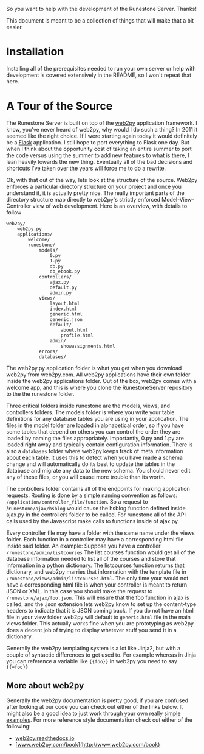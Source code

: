 So you want to help with the development of the Runestone Server.  Thanks!  

This document is meant to be a collection of things that will make that a bit easier.

# Installation
Installing all of the prerequisites needed to run your own server or help with development is covered extensively in the README, so I won't repeat that here.

# A Tour of the Source
The Runestone Server is built on top of the [web2py](http://web2py.com) application framework.  I know, you've never heard of web2py, why would I do such a thing?  In 2011 it seemed like the right choice.  If I were starting again today it would definitely be a [Flask](http://www.pocoo.org/flask) application.  I still hope to port everything to Flask one day.  But when I think about the opportunity cost of taking an entire summer to port the code versus using the summer to add new features to what is there, I lean heavily towards the new thing.  Eventually all of the bad decisions and shortcuts I've taken over the years will force me to do a rewrite.

Ok, with that out of the way, lets look at the structure of the source.  Web2py enforces a particular directory structure on your project and once you understand it, it is actually pretty nice.   The really important parts of the directory structure map directly to web2py's strictly enforced Model-View-Controller view of web development.   Here is an overview, with details to follow

    web2py/
        web2py.py
        applications/
            welcome/
            runestone/
                models/
                    0.py
                    1.py
                    db.py
                    db_ebook.py
                controllers/
                    ajax.py
                    default.py
                    admin.py
                views/
                    layout.html
                    index.html
                    generic.html
                    generic.json
                    default/
                        about.html
                        profile.html
                    admin/
                        showassignments.html
                errors/
                databases/
                        
The web2py.py application folder is what you get when you download web2py from web2py.com.  All web2py applications have their own folder inside the web2py applications folder.  Out of the box, web2py comes with a welcome app, and this is where you clone the RunestoneServer repository to the the runestone folder.

Three critical folders inside runestone are the models, views, and controllers folders.  The models folder is where you write your table definitions for any database tables you are using in your application.  The files in the model folder are loaded in alphabetical order, so if you have some tables that depend on others you can control the order they are loaded by naming the files appropriately. Importantly, 0.py and 1.py are loaded right away and typically contain configuration information.  There is also a `databases` folder where web2py keeps track of meta information about each table.  it uses this to detect when you have made a schema change and will automatically do its best to update the tables in the database and migrate any data to the new schema.  You should never edit any of these files, or you will cause more trouble than its worth.

The controllers folder contains all of the endpoints for making application requests.  Routing is done by a simple naming convention as follows:  `/application/controller_file/function`. So a request to /`runestone/ajax/hsblog` would cause the hsblog function defined inside ajax.py in the controllers folder to be called.  For runestone all of the API calls used by the Javascript make calls to functions inside of ajax.py.

Every controller file may have a folder with the same name under the views folder.  Each function in a controller may have a corresponding html file inside said folder.  An example:  Suppose you have a controller `/runestone/admin/listcourses` The list courses function would get all of the database information needed to list all of the courses and store that information in a python dictionary.  The listcourses function returns that dictionary, and web2py marries that information with the template file in `/runestone/views/admin/listcourses.html`. The only time your would not have a corresponding html file is when your controller is meant to return JSON or XML.  In this case you should make the request to `/runestone/ajax/foo.json`. This will ensure that the foo function in ajax is called, and the .json extension lets web2py know to set up the content-type headers to indicate that it is JSON coming back.  If you do not have an html file in your view folder web2py will default to `generic.html` file in the main views folder.  This actually works fine when you are prototyping as web2py does a decent job of trying to display whatever stuff you send it in a dictionary.

Generally the  web2py templating system is a lot like Jinja2, but with a couple of syntactic differences to get used to.  For example whereas in Jinja you can reference a variable like `{{foo}}` in web2py you need to say `{{=foo}}`

## More about web2py

Generally the web2py documentation is pretty good, if you are confused after looking at our code you can check out either of the links below.  It might also be a good idea to just work through your own really [simple examples](http://www.web2py.com/init/default/examples).  For more reference style documentation check out either of the following:

* [web2py.readthedocs.io](http://web2py.readthedocs.org)
* [www.web2py.com/book](http://www.web2py.com/book)
 
